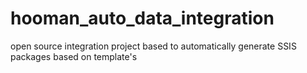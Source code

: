 # hooman_auto_data_integration
open source integration project based to automatically generate SSIS packages based on template's 
